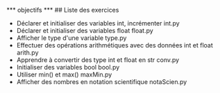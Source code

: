 *** objectifs ***                                                               ## Liste des exercices
- Déclarer et initialiser des variables int, incrémenter                        int.py
- Déclarer et initialiser des variables float                                   float.py
- Afficher le type d'une variable                                               type.py
- Effectuer des opérations arithmétiques avec des données int et float          arith.py
- Apprendre à convertir des type int et float en str                            conv.py
- Initialiser des variables bool                                                bool.py
- Utiliser min() et max()                                                       maxMin.py
- Afficher des nombres en notation scientifique                                 notaScien.py


